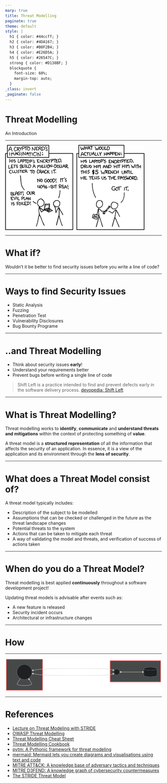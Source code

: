 ```yaml
---
marp: true
title: Threat Modelling
paginate: true
theme: default
style: |
  h1 { color: #44ccff; }
  h2 { color: #4DA167; }
  h3 { color: #B0F2B4; }
  h4 { color: #E26D5A; }
  h5 { color: #26547C; }
  strong { color: #D138BF; }
  blockquote {
    font-size: 60%;
    margin-top: auto;
  }
_class: invert
_paginate: false
---
```


# Threat Modelling

An Introduction

---

![bg 50%](./assets/xkcd_security.png)

---

# What if?

Wouldn’t it be better to find security issues before you write a line of code?

---

# Ways to find Security Issues

* Static Analysis
* Fuzzing
* Penetration Test
* Vulnerability Disclosures
* Bug Bounty Programe

---

# ..and Threat Modelling

* Think about security issues **early**!
* Understand your requirements better
* Prevent bugs before writing a single line of code

> Shift Left is a practice intended to find and prevent defects early in the software delivery process. [devopedia: Shift Left][10]
---

# What is Threat Modelling?

Threat modelling works to **identify**, **communicate** and **understand threats and mitigations** within the context of protecting something of **value**.

A threat model is a **structured representation** of all the information that affects the security of an application. In essence, it is a view of the application and its environment through the **lens of security**.

---

# What does a Threat Model consist of?

A threat model typically includes:

* Description of the subject to be modelled
* Assumptions that can be checked or challenged in the future as the threat landscape changes
* Potential threats to the system
* Actions that can be taken to mitigate each threat
* A way of validating the model and threats, and verification of success of actions taken

---

# When do you do a Threat Model?

Threat modelling is best applied **continuously** throughout a software development project!

Updating threat models is advisable after events such as:

* A new feature is released
* Security incident occurs
* Architectural or infrastructure changes

---

# How
---

![bg 90%](../build/example-1.svg)

---

# References

* [Lecture on Threat Modeling with STRIDE][1]
* [OWASP Threat Modelling][2]
* [Threat Modelling Cheat Sheet][3]
* [Threat Modelling Cookbook][4]
* [pytm: A Pythonic framework for threat modeling][5]
* [mermaid: Mermaid lets you create diagrams and visualisations using text and code][6]
* [MITRE ATT&CK: A knowledge base of adversary tactics and techniques][7]
* [MITRE D3FEND: A knowledge graph of cybersecurity countermeasures][8]
* [The STRIDE Threat Model][9]

[1]: https://users.encs.concordia.ca/~clark/courses/1601-6150/scribe/L04c.pdf
[2]: https://owasp.org/www-community/Threat_Modeling
[3]: https://cheatsheetseries.owasp.org/cheatsheets/Threat_Modeling_Cheat_Sheet.html
[4]: https://owasp.org/www-project-threat-model-cookbook/
[5]: https://github.com/izar/pytm
[6]: https://mermaid-js.github.io/mermaid/#/
[7]: https://attack.mitre.org/
[8]: https://d3fend.mitre.org/
[9]: https://docs.microsoft.com/en-us/previous-versions/commerce-server/ee823878(v=cs.20)?redirectedfrom=MSDN
[10]: https://devopedia.org/shift-left